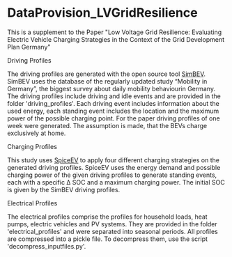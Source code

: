 # DataProvision_LVGridResilience
This is a supplement to the Paper "Low Voltage Grid Resilience: Evaluating Electric Vehicle Charging Strategies in the Context of the Grid Development Plan Germany"

Driving Profiles

The driving profiles are generated with the open source tool [SimBEV](https://github.com/rl-institut/simbev). SimBEV uses the database of the regularly updated study “Mobility in  Germany”, the biggest survey about daily mobility behaviourin Germany. The driving profiles include driving and idle events and are provided in the folder 'driving_profiles'. Each driving event includes information about the used energy, each standing event includes the location and the maximum power of the possible charging point. For the paper driving profiles of one week were generated. The assumption is made, that the BEVs charge exclusively at home.

Charging Profiles

This study uses [SpiceEV](https://github.com/rl-institut/spice_ev) to apply four different charging strategies on the generated driving profiles. SpiceEV uses the energy demand and possible charging power of the given driving profiles to generate standing events, each with a specific ∆ SOC and a maximum charging power. The initial SOC is given by the SimBEV driving profiles.

Electrical Profiles

The electrical profiles comprise the profiles for household loads, heat pumps, electric vehicles and PV systems. They are provided in the folder 'electrical_profiles' and were separated into seasonal periods. All profiles are compressed into a pickle file. To decompress them, use the script 'decompress_inputfiles.py'. 
